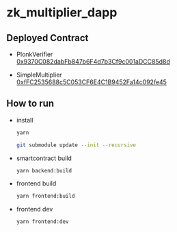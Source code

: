 # zk_multiplier_dapp

## Deployed Contract

- PlonkVerifier  
  [0x9370C082dabFb847b6F4d7b3Cf9c001aDCC85d8d](https://sepolia.etherscan.io/address/0x9370C082dabFb847b6F4d7b3Cf9c001aDCC85d8d)

- SimpleMultiplier  
  [0xfFC2535688c5C053CF6E4C1B9452Fa14c092fe45](https://sepolia.etherscan.io/address/0xfFC2535688c5C053CF6E4C1B9452Fa14c092fe45)

## How to run

- install

  ```bash
  yarn
  ```

  ```bash
  git submodule update --init --recursive
  ```

- smartcontract build

  ```bash
  yarn backend:build
  ```

- frontend build

  ```bash
  yarn frontend:build
  ```

- frontend dev

  ```bash
  yarn frontend:dev
  ```
